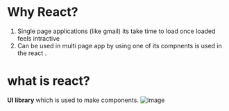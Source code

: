 # Why React?
1. Single page applications (like gmail) its take time to load once loaded feels intractive
2. Can be used in multi page app by using one of its compnents is used in the react .
# what is react?
**UI library** which is used to make components. 
![image](https://user-images.githubusercontent.com/66674294/230892307-ad0d05ca-d20d-4b92-818f-f6a7f69a58c3.png)

